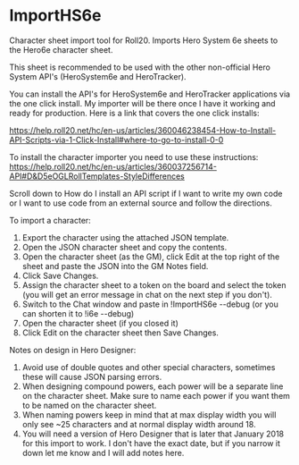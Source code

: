 # ImportHS6e
Character sheet import tool for Roll20. Imports Hero System 6e sheets to the Hero6e character sheet.

This sheet is recommended to be used with the other non-official Hero System API's (HeroSystem6e and HeroTracker).

You can install the API's for HeroSystem6e and HeroTracker applications via the one click install. My importer will be there once I have it working and ready for production. Here is a link that covers the one click installs: 

https://help.roll20.net/hc/en-us/articles/360046238454-How-to-Install-API-Scripts-via-1-Click-Install#where-to-go-to-install-0-0

To install the character importer you need to use these instructions:
https://help.roll20.net/hc/en-us/articles/360037256714-API#D&D5eOGLRollTemplates-StyleDifferences

Scroll down to How do I install an API script if I want to write my own code or I want to use code from an external source and follow the directions.

To import a character:
1. Export the character using the attached JSON template.
2. Open the JSON character sheet and copy the contents.
3. Open the character sheet (as the GM), click Edit at the top right of the sheet and paste the JSON into the GM Notes field.
4. Click Save Changes.
5. Assign the character sheet to a token on the board and select the token (you will get an error message in chat on the next step if you don't).
6. Switch to the Chat window and paste in !ImportHS6e --debug (or you can shorten it to !i6e --debug)
7. Open the character sheet (if you closed it) 
8. Click Edit on the character sheet then Save Changes.

Notes on design in Hero Designer:
1. Avoid use of double quotes and other special characters, sometimes these will cause JSON parsing errors.
2. When designing compound powers, each power will be a separate line on the character sheet. Make sure to name each power if you want them to be named on the character sheet. 
3. When naming powers keep in mind that at max display width you will only see ~25 characters and at normal display width around 18.
4. You will need a version of Hero Designer that is later that January 2018 for this import to work. I don't have the exact date, but if you narrow it down let me know and I will add notes here.

